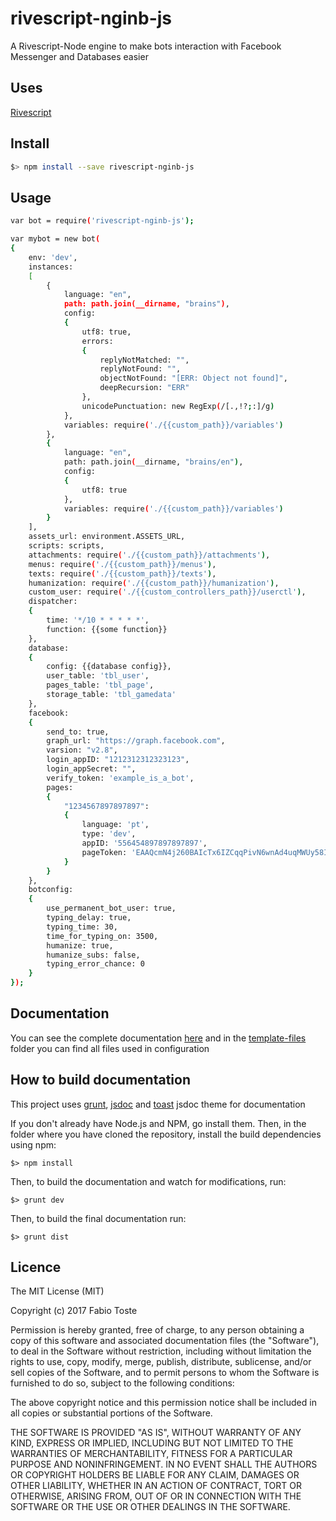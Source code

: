 rivescript-nginb-js
==================

A Rivescript-Node engine to make bots interaction with Facebook Messenger and Databases easier

## Uses

[Rivescript](https://www.rivescript.com)

## Install

```bash
$> npm install --save rivescript-nginb-js
```

## Usage

```bash
var bot = require('rivescript-nginb-js');

var mybot = new bot(
{
	env: 'dev',
	instances:
	[
		{
			language: "en",
			path: path.join(__dirname, "brains"),
			config:
			{
				utf8: true,
	            errors:
				{
	                replyNotMatched: "",
	                replyNotFound: "",
	                objectNotFound: "[ERR: Object not found]",
	                deepRecursion: "ERR"
	            },
				unicodePunctuation: new RegExp(/[.,!?;:]/g)
			},
			variables: require('./{{custom_path}}/variables')
		},
		{
			language: "en",
			path: path.join(__dirname, "brains/en"),
			config:
			{
				utf8: true
			},
			variables: require('./{{custom_path}}/variables')
		}
	],
	assets_url: environment.ASSETS_URL,
	scripts: scripts,
	attachments: require('./{{custom_path}}/attachments'),
	menus: require('./{{custom_path}}/menus'),
	texts: require('./{{custom_path}}/texts'),
	humanization: require('./{{custom_path}}/humanization'),
	custom_user: require('./{{custom_controllers_path}}/userctl'),
	dispatcher:
	{
		time: '*/10 * * * * *',
		function: {{some function}}
	},
	database:
	{
		config: {{database config}},
		user_table: 'tbl_user',
		pages_table: 'tbl_page',
		storage_table: 'tbl_gamedata'
	},
	facebook:
	{
		send_to: true,
		graph_url: "https://graph.facebook.com",
	    varsion: "v2.8",
	    login_appID: "1212312312323123",
	    login_appSecret: "",
	    verify_token: 'example_is_a_bot',
		pages:
		{
	        "1234567897897897":
	        {
	            language: 'pt',
	            type: 'dev',
	            appID: '556454897897897897',
	            pageToken: 'EAAQcmN4j260BAIcTx6IZCqqPivN6wnAd4uqMWUy58Ik9jxcZBiASda12Nacjkd...',
	        }
	    }
	},
	botconfig:
	{
		use_permanent_bot_user: true,
	    typing_delay: true,
	    typing_time: 30,
	    time_for_typing_on: 3500,
	    humanize: true,
	    humanize_subs: false,
	    typing_error_chance: 0
	}
});
```

## Documentation

You can see the complete documentation [here](https://tostegroo.github.io/rivescript-nginb-js) and in the [template-files](https://github.com/tostegroo/rivescript-nginb-js/tree/master/template-files) folder you can find all files used in configuration

## How to build documentation

This project uses [grunt](https://github.com/gruntjs/grunt), [jsdoc](http://usejsdoc.org) and [toast](https://github.com/tostegroo/toast) jsdoc theme for documentation

If you don't already have Node.js and NPM, go install them. Then, in the folder where you have cloned
the repository, install the build dependencies using npm:

```
$> npm install
```

Then, to build the documentation and watch for modifications, run:

```
$> grunt dev
```

Then, to build the final documentation run:

```
$> grunt dist
```

## Licence
The MIT License (MIT)

Copyright (c) 2017 Fabio Toste

Permission is hereby granted, free of charge, to any person obtaining a copy
of this software and associated documentation files (the "Software"), to deal
in the Software without restriction, including without limitation the rights
to use, copy, modify, merge, publish, distribute, sublicense, and/or sell
copies of the Software, and to permit persons to whom the Software is
furnished to do so, subject to the following conditions:

The above copyright notice and this permission notice shall be included in all
copies or substantial portions of the Software.

THE SOFTWARE IS PROVIDED "AS IS", WITHOUT WARRANTY OF ANY KIND, EXPRESS OR
IMPLIED, INCLUDING BUT NOT LIMITED TO THE WARRANTIES OF MERCHANTABILITY,
FITNESS FOR A PARTICULAR PURPOSE AND NONINFRINGEMENT. IN NO EVENT SHALL THE
AUTHORS OR COPYRIGHT HOLDERS BE LIABLE FOR ANY CLAIM, DAMAGES OR OTHER
LIABILITY, WHETHER IN AN ACTION OF CONTRACT, TORT OR OTHERWISE, ARISING FROM,
OUT OF OR IN CONNECTION WITH THE SOFTWARE OR THE USE OR OTHER DEALINGS IN THE
SOFTWARE.

